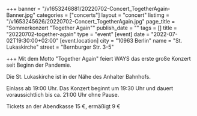 +++
banner = "/v1653246881/20220702-Concert_TogetherAgain-Banner.jpg"
categories = ["concerts"]
layout = "concert"
listimg = "/v1653245626/20220702-Concert_TogetherAgain.jpg"
page_title = "Sommerkonzert \"Together Again\""
publish_date = ""
tags = []
title = "20220702-together-again"
type = "event"
[event]
date = "2022-07-02T19:30:00+02:00"
[event.location]
city = "10963 Berlin"
name = "St. Lukaskirche"
street = "Bernburger Str. 3-5"

+++
Mit dem Motto "Together Again" feiert WAYS das erste große Konzert seit Beginn der Pandemie.

Die St. Lukaskirche ist in der Nähe des Anhalter Bahnhofs.

Einlass ab 19:00 Uhr. Das Konzert beginnt um 19:30 Uhr und dauert voraussichtlich bis ca. 21:00 Uhr ohne Pause.

Tickets an der Abendkasse 15 €, ermäßigt 9 €